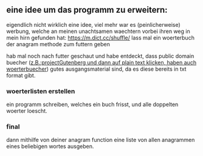 ## eine idee um das programm zu erweitern:

eigendlich nicht wirklich eine idee, viel mehr war es (peinlicherweise) werbung, welche an meinen unachtsamen waechtern vorbei ihren weg in mein hirn gefunden hat: https://m.dict.cc/shuffle/
lass mal ein woerterbuch der anagram methode zum futtern geben

hab mal noch nach futter geschaut und habe entdeckt, dass public domain buecher ([z.B.:projectGutenberg und dann auf plain text klicken, haben auch woerterbuecher](https://www.gutenberg.org/)) gutes ausgangsmaterial sind, da es diese bereits in txt format gibt. 

### woerterlisten erstellen

ein programm schreiben, welches ein buch frisst, und alle doppelten woerter loescht.

### final

dann mithilfe von deiner anagram function eine liste von allen anagrammen eines beliebigen wortes ausgeben.


